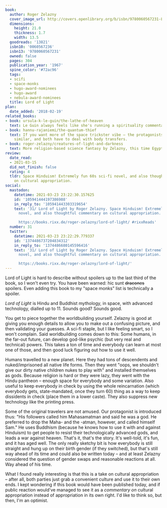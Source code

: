```yaml
---
book:
  author: Roger Zelazny
  cover_image_url: http://covers.openlibrary.org/b/isbn/9780060567231-L.jpg
  dimensions:
    height: 21.0
    thickness: 1.7
    width: 13.5
  goodreads: '13821'
  isbn10: '0060567236'
  isbn13: '9780060567231'
  owned: false
  pages: 304
  publication_year: '1967'
  spine_color: '#72ac96'
  tags:
  - scifi
  - space-monks
  - hugo-award-nominees
  - hugo-award
  - nebula-award-nominees
  title: Lord of Light
plan:
  date_added: '2018-02-19'
related_books:
- book: ursula-k-le-guin/the-lathe-of-heaven
  text: Le Guin always feels like she's running a spirituality commentary in space.
- book: hannu-rajaniemi/the-quantum-thief
  text: If you want more of the space trickster vibe – the protagonists feel very
    similar, and both have to deal with body transfers.
- book: roger-zelazny/creatures-of-light-and-darkness
  text: More religion-based science fantasy by Zelazny, this time Egyptian.
review:
  date_read:
  - 2021-03-15
  did_not_finish: false
  rating: 4
  tldr: Space Hinduism! Extremely fun 60s sci-fi novel, and also thoughtful commentary
    on cultural appropriation.
social:
  mastodon:
    datetime: 2021-03-23 23:22:30.157625
    id: '105941444197386988'
    in_reply_to: '105941443303319654'
    text: '31/ Lord of Light by Roger Zelazny. Space Hinduism! Extremely fun 60s sci-fi
      novel, and also thoughtful commentary on cultural appropriation.

      https://books.rixx.de/roger-zelazny/lord-of-light/ #rixxReads'
  number: 31
  twitter:
    datetime: 2021-03-23 23:22:29.779337
    id: '1374486737204834312'
    in_reply_to: '1374486680145596416'
    text: '31/ Lord of Light by Roger Zelazny. Space Hinduism! Extremely fun 60s sci-fi
      novel, and also thoughtful commentary on cultural appropriation.

      https://books.rixx.de/roger-zelazny/lord-of-light/'
---
```


Lord of Light is hard to describe without spoilers up to the last third of the book, so I won't even try. You have been
warned: hic sunt ~~dracones~~ spoilers. Even adding this book to my "space monks" list is technically a spoiler.

*Lord of Light* is Hindu and Buddhist mythology, in space, with advanced technology, dialled up to 11. Sounds good?
Sounds good.

You get to piece together the worldbuilding yourself. Zelazny is good at giving you enough details to allow you to make
out a confusing picture, and then validating your guesses. A sci-fi staple, but I like feeling smart, so I won't
complain. Said worldbuilding comes down to this: Some humans, in the far-out future, can develop god-like psychic (but
very real and technical) powers. This takes a ton of time and everybody can learn at most one of those, and then good
luck figuring out how to use it well.

Humans travelled to a new planet. Here they had tons of descendents and nuked/imprisoned all native life forms. Then
they went "oops, we shouldn't give our dirty native children nukes to play with" and installed themselves as gods.
Because religion is hard or they were lazy, they went with the Hindu pantheon – enough space for everybody and some
variation. Also useful to keep everybody in check by using the whole reincarnation (which everybody gets,
state-mandated, once they turn 60) thing as a way to keep dissidents in check (place them in a lower caste). They also
suppress new technology like the printing press.

Some of the original travelers are not amused. Our protagonist is introduced thus: "His followers called him
Mahasamatman and said he was a god. He preferred to drop the Maha- and the -atman, however, and called himself Sam."
He uses Buddhism (because he knows how to use it with and against Hinduism) to get people to resist their
technologically advanced gods, and leads a war against heaven. That's it, that's the story. It's well-told, it's fun,
and it has aged well. The only really sketchy bit is how everybody is still straight and hung up on their birth
gender (if they switched), but that's still way ahead of its time and could also be written today – and at least Zelazny
considered the question of gender swaps and reasonable reactions at all. Way ahead of his time.

What I found really interesting is that this is a take on cultural appropriation – after all, both parties just grab a
convenient culture and use it to their own ends. I kept wondering if this book would have been published today, and if
public reaction would've managed to see it as a *commentary on* cultural appropriation instead of appropriation in its
own right. I'd like to think so, but then, I'm an optimist.
